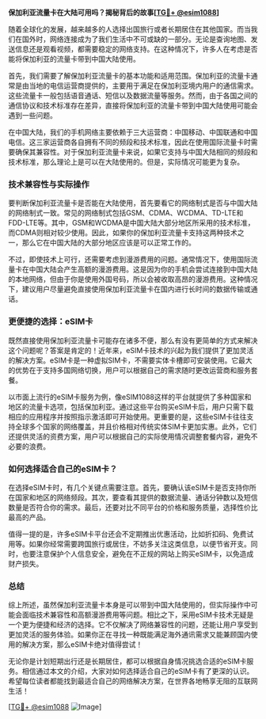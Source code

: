 **保加利亚流量卡在大陆可用吗？揭秘背后的故事[[TG💪+ @esim1088](https://t.me/s/esim1088)]**

随着全球化的发展，越来越多的人选择出国旅行或者长期居住在其他国家。而当我们在国外时，网络连接成为了我们生活中不可或缺的一部分。无论是查询地图、发送信息还是观看视频，都需要稳定的网络支持。在这种情况下，许多人在考虑是否能将保加利亚的流量卡带到中国大陆使用。

首先，我们需要了解保加利亚流量卡的基本功能和适用范围。保加利亚的流量卡通常是由当地的电信运营商提供的，主要用于满足在保加利亚境内用户的通信需求。这些流量卡一般包括语音通话、短信以及数据流量等服务。然而，由于各国之间的通信协议和技术标准存在差异，直接将保加利亚的流量卡带到中国大陆使用可能会遇到一些问题。

在中国大陆，我们的手机网络主要依赖于三大运营商：中国移动、中国联通和中国电信。这三家运营商各自拥有不同的频段和技术标准，因此在使用国际流量卡时需要确保其兼容性。对于保加利亚流量卡来说，如果它支持与中国大陆相同的频段和技术标准，那么理论上是可以在大陆使用的。但是，实际情况可能更为复杂。

### 技术兼容性与实际操作

要判断保加利亚流量卡是否能在大陆使用，首先要看它的网络制式是否与中国大陆的网络制式一致。常见的网络制式包括GSM、CDMA、WCDMA、TD-LTE和FDD-LTE等。其中，GSM和WCDMA是中国大陆大部分地区所采用的技术标准，而CDMA则相对较少使用。因此，如果你的保加利亚流量卡支持这两种技术之一，那么它在中国大陆的大部分地区应该是可以正常工作的。

不过，即使技术上可行，还需要考虑到漫游费用的问题。通常情况下，使用国际流量卡在中国大陆会产生高额的漫游费用。这是因为你的手机会尝试连接到中国大陆的本地网络，但由于你是使用外国号码，所以会被收取高昂的漫游费用。这种情况下，建议用户尽量避免直接使用保加利亚流量卡在国内进行长时间的数据传输或通话。

### 更便捷的选择：eSIM卡

既然直接使用保加利亚流量卡可能存在诸多不便，那么有没有更简单的方式来解决这个问题呢？答案是肯定的！近年来，eSIM卡技术的兴起为我们提供了更加灵活的解决方案。eSIM卡是一种虚拟SIM卡，不需要实体卡槽即可安装使用。它最大的优势在于支持多国网络切换，用户可以根据自己的需求随时更改运营商和服务套餐。

以市面上流行的eSIM卡服务为例，像eSIM1088这样的平台就提供了多种国家和地区的流量卡选项，包括保加利亚。通过这些平台购买eSIM卡后，用户只需下载相应的应用程序并按照指示激活即可开始使用。更重要的是，这些eSIM卡往往支持全球多个国家的网络覆盖，并且价格相对传统实体SIM卡更加实惠。此外，它们还提供灵活的资费方案，用户可以根据自己的实际使用情况调整套餐内容，避免不必要的浪费。

### 如何选择适合自己的eSIM卡？

在选择eSIM卡时，有几个关键点需要注意。首先，要确认该eSIM卡是否支持你所在国家和地区的网络频段。其次，要查看其提供的数据流量、通话分钟数以及短信数量是否符合你的需求。最后，还要对比不同平台的价格和服务质量，选择性价比最高的产品。

值得一提的是，许多eSIM卡平台还会不定期推出优惠活动，比如折扣码、免费试用等。如果你经常需要跨国旅行或居住，不妨多关注这类信息，以便节省开支。同时，也要注意保护个人信息安全，避免在不正规的网站上购买eSIM卡，以免造成财产损失。

### 总结

综上所述，虽然保加利亚流量卡本身是可以带到中国大陆使用的，但实际操作中可能会面临技术兼容性和高额漫游费用等问题。相比之下，采用eSIM卡技术无疑是一个更为便捷和经济的选择。它不仅解决了网络兼容性的问题，还能让用户享受到更加灵活的服务体验。如果你正在寻找一种既能满足海外通讯需求又能兼顾国内使用的解决方案，那么eSIM卡绝对值得尝试！

无论你是计划短期出行还是长期居住，都可以根据自身情况挑选合适的eSIM卡服务。相信通过本文的介绍，大家对如何选择适合自己的eSIM卡有了更深的认识。希望每位读者都能找到最适合自己的网络解决方案，在世界各地畅享无阻的互联网生活！

[[TG💪+ @esim1088](https://t.me/s/esim1088) ![Image](https://i.postimg.cc/4NQfJmqS/Snipaste-2025-05-13-00-14-12.png)]
